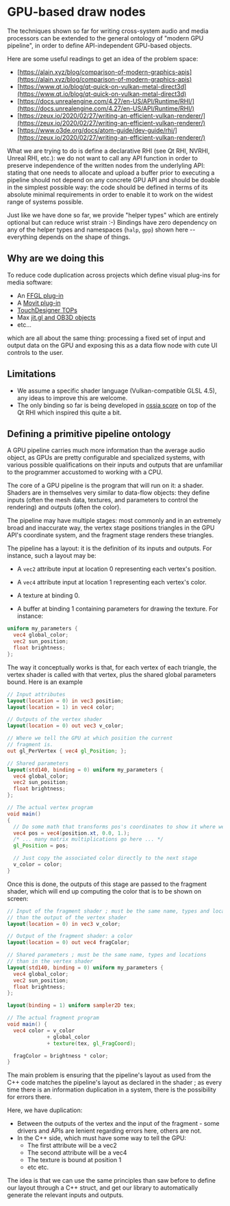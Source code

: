# GPU-based draw nodes

The techniques shown so far for writing cross-system audio and media processors can be extended to the general ontology of "modern GPU pipeline", 
in order to define API-independent GPU-based objects.

Here are some useful readings to get an idea of the problem space: 

- [https://alain.xyz/blog/comparison-of-modern-graphics-apis](https://alain.xyz/blog/comparison-of-modern-graphics-apis)
- [https://www.qt.io/blog/qt-quick-on-vulkan-metal-direct3d](https://www.qt.io/blog/qt-quick-on-vulkan-metal-direct3d)
- [https://docs.unrealengine.com/4.27/en-US/API/Runtime/RHI/](https://docs.unrealengine.com/4.27/en-US/API/Runtime/RHI/)
- [https://zeux.io/2020/02/27/writing-an-efficient-vulkan-renderer/](https://zeux.io/2020/02/27/writing-an-efficient-vulkan-renderer/)
- [https://www.o3de.org/docs/atom-guide/dev-guide/rhi/](https://zeux.io/2020/02/27/writing-an-efficient-vulkan-renderer/)

What we are trying to do is define a declarative RHI (see Qt RHI, NVRHI, Unreal RHI, etc.): we do not want to call any API function 
in order to preserve independence of the written nodes from the underlyling API: stating that one needs to allocate and upload a buffer prior to executing 
a pipeline should not depend on any concrete GPU API and should be doable in the simplest possible way: the code 
should be defined in terms of its absolute minimal requirements in order to enable it to work on the widest range of systems possible.

Just like we have done so far, we provide "helper types" which are entirely optional but can reduce wrist strain :-)
Bindings have zero dependency on any of the helper types and namespaces (`halp`, `gpp`) shown here -- everything depends on the shape of things.

## Why are we doing this

To reduce code duplication across projects which define visual plug-ins for media software:

- An [FFGL plug-in](https://github.com/resolume/ffgl/blob/master/source/plugins/AddSubtract/AddSubtract.cpp)
- A [Movit plug-in](https://git.sesse.net/?p=movit;a=blob;f=dither_effect.cpp;h=3fa6aebc3fa8f674674ca37e37ac6932be78c6fe;hb=HEAD)
- [TouchDesigner TOPs](https://github.com/MeridianPoint/TouchDesignerOpenGLTOP/blob/master/OpenGLTOP/OpenGLTOP.cpp)
- Max [jit.gl and OB3D objects](https://cycling74.com/sdk/max-sdk-8.0.3/html/chapter_jit_ob3dqs.html)
- etc...

which are all about the same thing: processing a fixed set of input and output data on the GPU and exposing this as a data flow node 
with cute UI controls to the user.

## Limitations
- We assume a specific shader language (Vulkan-compatible GLSL 4.5), any ideas to improve this are welcome.
- The only binding so far is being developed in [ossia score](https://ossia.io) on top of the Qt RHI which inspired this quite a bit.

## Defining a primitive pipeline ontology

A GPU pipeline carries much more information than the average audio object, as GPUs are pretty configurable and specialized systems, with various possible qualifications on their inputs and outputs that are unfamiliar to the programmer accustomed to working with a CPU.

The core of a GPU pipeline is the program that will run on it: a shader. Shaders are in themselves very similar to data-flow objects: they define inputs (often the mesh data, textures, and parameters to control the rendering) and outputs (often the color). 

The pipeline may have multiple stages: most commonly and in an extremely broad and inaccurate way, the vertex stage positions triangles in the GPU API's coordinate system, and the fragment stage renders these triangles.

The pipeline has a layout: it is the definition of its inputs and outputs. For instance, such a layout may be:

- A `vec2` attribute input at location 0 representing each vertex's position.
- A `vec4` attribute input at location 1 representing each vertex's color.

- A texture at binding 0.
- A buffer at binding 1 containing parameters for drawing the texture. For instance:

```glsl
uniform my_parameters {
  vec4 global_color;
  vec2 sun_position;
  float brightness;
};
```

The way it conceptually works is that, for each vertex of each triangle, the vertex shader is called with that vertex, plus the shared global parameters bound. Here is an example

```glsl
// Input attributes
layout(location = 0) in vec3 position;
layout(location = 1) in vec4 color;

// Outputs of the vertex shader
layout(location = 0) out vec3 v_color;

// Where we tell the GPU at which position the current 
// fragment is.
out gl_PerVertex { vec4 gl_Position; };

// Shared parameters
layout(std140, binding = 0) uniform my_parameters {
  vec4 global_color;
  vec2 sun_position;
  float brightness;
};

// The actual vertex program
void main() 
{
  // Do some math that transforms pos's coordinates to show it where we want.
  vec4 pos = vec4(position.xt, 0.0, 1.);
  /* ... many matrix multiplications go here ... */
  gl_Position = pos;

  // Just copy the associated color directly to the next stage
  v_color = color;
}
```

Once this is done, the outputs of this stage are passed to the fragment shader, which 
will end up computing the color that is to be shown on screen: 

```glsl
// Input of the fragment shader ; must be the same name, types and locations
// than the output of the vertex shader
layout(location = 0) in vec3 v_color;

// Output of the fragment shader: a color
layout(location = 0) out vec4 fragColor;

// Shared parameters ; must be the same name, types and locations
// than in the vertex shader
layout(std140, binding = 0) uniform my_parameters {
  vec4 global_color;
  vec2 sun_position;
  float brightness;
};

layout(binding = 1) uniform sampler2D tex;

// The actual fragment program
void main() {
  vec4 color = v_color
             + global_color
             + texture(tex, gl_FragCoord);

  fragColor = brightness * color;
}
```

The main problem is ensuring that the pipeline's layout as used from the C++ code matches the pipeline's layout as declared in the shader ; as every time there is an information duplication in a system, there is the possibility for errors there.

Here, we have duplication: 

- Between the outputs of the vertex and the input of the fragment - some drivers and APIs are lenient regarding errors here, others are not.
- In the C++ side, which must have some way to tell the GPU:
  * The first attribute  will be a vec2
  * The second attribute will be a vec4
  * The texture is bound at position 1
  * etc etc.

The idea is that we can use the same principles than saw before to define our layout through a C++ struct, and get our library to automatically generate the relevant inputs and outputs.